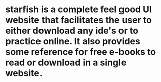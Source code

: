 # starfish is a complete feel good UI website that facilitates the user to either download any ide's or to practice online. It also provides some reference for free e-books to read or download in a single website. 
